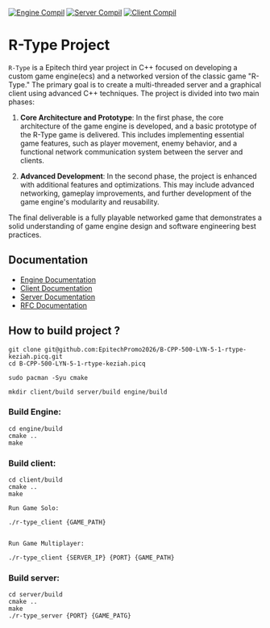 [![Engine Compil](https://github.com/EpitechPromo2026/B-CPP-500-LYN-5-1-rtype-keziah.picq/actions/workflows/engine_compilation.yml/badge.svg)](https://github.com/EpitechPromo2026/B-CPP-500-LYN-5-1-rtype-keziah.picq/actions/workflows/engine_compilation.yml)
[![Server Compil](https://github.com/EpitechPromo2026/B-CPP-500-LYN-5-1-rtype-keziah.picq/actions/workflows/server_compilation.yml/badge.svg)](https://github.com/EpitechPromo2026/B-CPP-500-LYN-5-1-rtype-keziah.picq/actions/workflows/server_compilation.yml)
[![Client Compil](https://github.com/EpitechPromo2026/B-CPP-500-LYN-5-1-rtype-keziah.picq/actions/workflows/client_compilation.yml/badge.svg)](https://github.com/EpitechPromo2026/B-CPP-500-LYN-5-1-rtype-keziah.picq/actions/workflows/client_compilation.yml)
# R-Type Project

`R-Type` is a Epitech third year project in C++ focused on developing a custom game engine(ecs) and a networked version of the classic game "R-Type." The primary goal is to create a multi-threaded server and a graphical client using advanced C++ techniques. The project is divided into two main phases:

1. **Core Architecture and Prototype**: In the first phase, the core architecture of the game engine is developed, and a basic prototype of the R-Type game is delivered. This includes implementing essential game features, such as player movement, enemy behavior, and a functional network communication system between the server and clients.

2. **Advanced Development**: In the second phase, the project is enhanced with additional features and optimizations. This may include advanced networking, gameplay improvements, and further development of the game engine's modularity and reusability.

The final deliverable is a fully playable networked game that demonstrates a solid understanding of game engine design and software engineering best practices.

## Documentation

- [Engine Documentation](engine/docs/DOCUMENTATION.md)
- [Client Documentation](client/docs/DOCUMENTATION.md)
- [Server Documentation](server/docs/DOCUMENTATION.md)
- [RFC Documentation](RFC-doc.md)

## How to build project ?
```
git clone git@github.com:EpitechPromo2026/B-CPP-500-LYN-5-1-rtype-keziah.picq.git
cd B-CPP-500-LYN-5-1-rtype-keziah.picq

sudo pacman -Syu cmake

mkdir client/build server/build engine/build
```


### Build Engine:

```
cd engine/build
cmake ..
make
```

### Build client:

```
cd client/build
cmake ..
make

Run Game Solo:

./r-type_client {GAME_PATH}


Run Game Multiplayer:

./r-type_client {SERVER_IP} {PORT} {GAME_PATH}
```

### Build server:

```
cd server/build
cmake ..
make
./r-type_server {PORT} {GAME_PATG}
```
